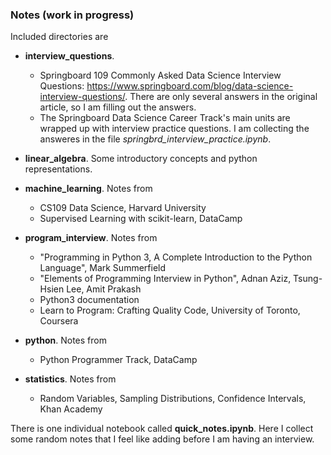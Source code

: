 ### Notes (work in progress)

Included directories are

* **interview_questions**. 
  * Springboard 109 Commonly Asked Data Science Interview Questions: https://www.springboard.com/blog/data-science-interview-questions/. There are only several answers in the original article, so I am filling out the answers.
  * The Springboard Data Science Career Track's main units are wrapped up with interview practice questions. I am collecting the answeres in the file *springbrd_interview_practice.ipynb*.
  
* **linear_algebra**. Some introductory concepts and python representations.

* **machine_learning**. Notes from
  * CS109 Data Science, Harvard University 
  * Supervised Learning with scikit-learn, DataCamp
 
* **program_interview**. Notes from 
  * "Programming in Python 3, A Complete Introduction to the Python Language", Mark Summerfield
  * "Elements of Programming Interview in Python", Adnan Aziz, Tsung-Hsien Lee, Amit Prakash
  * Python3 documentation
  * Learn to Program: Crafting Quality Code, University of Toronto, Coursera
 
* **python**. Notes from
  * Python Programmer Track, DataCamp
  
* **statistics**. Notes from
  * Random Variables, Sampling Distributions, Confidence Intervals, Khan Academy
  
  
There is one individual notebook called **quick_notes.ipynb**. Here I collect some random notes that I feel like adding before I am having an interview.
